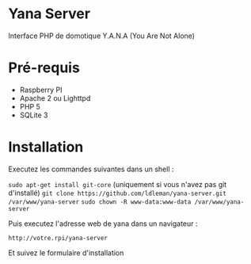Yana Server
===========

Interface PHP de domotique Y.A.N.A (You Are Not Alone)

Pré-requis
============

- Raspberry PI
- Apache 2 ou Lighttpd
- PHP 5
- SQLite 3

Installation
============

Executez les commandes suivantes dans un shell :

`sudo apt-get install git-core` (uniquement si vous n'avez pas git d'installé)
`git clone https://github.com/ldleman/yana-server.git /var/www/yana-server`
`sudo chown -R www-data:www-data /var/www/yana-server`

Puis executez l'adresse web de yana dans un navigateur :

`http://votre.rpi/yana-server`

Et suivez le formulaire d'installation
